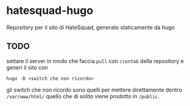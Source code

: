 # hatesquad-hugo

Repository per il sito di HateSquad, generato staticamente da hugo

## TODO

settare il server in modo che faccia `pull` con `crontab` della repository e generi il sito con
    
    hugo -D <switch che non ricordo>
    
gli switch che non ricordo sono quelli per mettere direttamente dentro `/var/www/html/` quello che di solito viene prodotto in `/public`.
